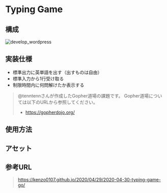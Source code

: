 # Typing Game
## 構成
![develop_wordpress](https://user-images.githubusercontent.com/49640294/110129804-b3ba4080-7e0b-11eb-986c-ceb928dcb60b.png)

## 実装仕様
- 標準出力に英単語を出す（出すものは自由）
- 標準入力から1行受け取る 
- 制限時間内に何問解けたか表示する

>@tenntennさんが作成したGopher道場の課題です。 Gopher道場については以下のURLから参照してください。
> - https://gopherdojo.org/

## 使用方法

## アセット

## 参考URL
>https://kenzo0107.github.io/2020/04/29/2020-04-30-typing-game-go/
